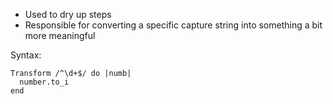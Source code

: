 * Used to dry up steps
* Responsible for converting a specific capture string into something a bit more meaningful

Syntax:

```
Transform /^\d+$/ do |numb|
  number.to_i
end
```